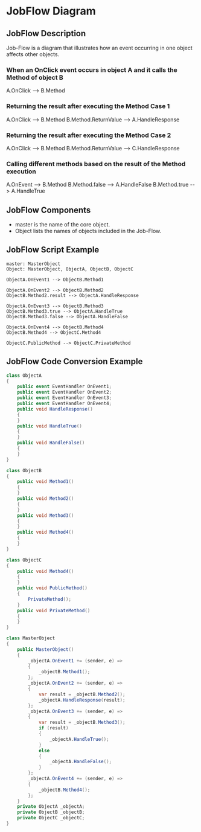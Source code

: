 # JobFlow Diagram

## JobFlow Description

Job-Flow is a diagram that illustrates how an event occurring in one object affects other objects.

### When an OnClick event occurs in object A and it calls the Method of object B
A.OnClick --> B.Method

### Returning the result after executing the Method Case 1
A.OnClick --> B.Method
B.Method.ReturnValue --> A.HandleResponse

### Returning the result after executing the Method Case 2
A.OnClick --> B.Method
B.Method.ReturnValue --> C.HandleResponse

### Calling different methods based on the result of the Method execution
A.OnEvent --> B.Method
B.Method.false --> A.HandleFalse
B.Method.true --> A.HandleTrue

## JobFlow Components
* master is the name of the core object.
* Object lists the names of objects included in the Job-Flow.

## JobFlow Script Example

``` jobflow
master: MasterObject
Object: MasterObject, ObjectA, ObjectB, ObjectC

ObjectA.OnEvent1 --> ObjectB.Method1

ObjectA.OnEvent2 --> ObjectB.Method2
ObjectB.Method2.result --> ObjectA.HandleResponse

ObjectA.OnEvent3 --> ObjectB.Method3
ObjectB.Method3.true --> ObjectA.HandleTrue
ObjectB.Method3.false --> ObjectA.HandleFalse

ObjectA.OnEvent4 --> ObjectB.Method4
ObjectB.Method4 --> ObjectC.Method4

ObjectC.PublicMethod --> ObjectC.PrivateMethod
```

## JobFlow Code Conversion Example

``` csharp
class ObjectA
{
    public event EventHandler OnEvent1;
    public event EventHandler OnEvent2;
    public event EventHandler OnEvent3;
    public event EventHandler OnEvent4;
    public void HandleResponse()
    {
    }
    public void HandleTrue()
    {
    }
    public void HandleFalse()
    {
    }
}

class ObjectB
{
    public void Method1()
    {
    }
    public void Method2()
    {
    }
    public void Method3()
    {
    }
    public void Method4()
    {
    }
}

class ObjectC
{
    public void Method4()
    {
    }
    public void PublicMethod()
    {
        PrivateMethod();
    }
    public void PrivateMethod()
    {
    }
}

class MasterObject
{
    public MasterObject()
    {
        _objectA.OnEvent1 += (sender, e) =>
        {
            _objectB.Method1();
        };
        _objectA.OnEvent2 += (sender, e) =>
        {
            var result = _objectB.Method2();
            _objectA.HandleResponse(result);
        };
        _objectA.OnEvent3 += (sender, e) =>
        {
            var result = _objectB.Method3();
            if (result)
            {
                _objectA.HandleTrue();
            }
            else
            {
                _objectA.HandleFalse();
            }
        };
        _objectA.OnEvent4 += (sender, e) =>
        {
            _objectB.Method4();
        };
    }
    private ObjectA _objectA;
    private ObjectB _objectB;
    private ObjectC _objectC;
}
```